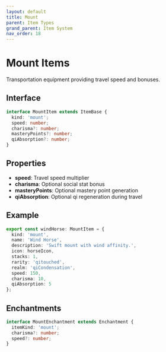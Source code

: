```yaml
---
layout: default
title: Mount
parent: Item Types
grand_parent: Item System
nav_order: 18
---
```


# Mount Items

Transportation equipment providing travel speed and bonuses.

## Interface

```typescript
interface MountItem extends ItemBase {
  kind: 'mount';
  speed: number;
  charisma?: number;
  masteryPoints?: number;
  qiAbsorption?: number;
}
```

## Properties

- **speed**: Travel speed multiplier
- **charisma**: Optional social stat bonus
- **masteryPoints**: Optional mastery point generation
- **qiAbsorption**: Optional qi regeneration during travel

## Example

```typescript
export const windHorse: MountItem = {
  kind: 'mount',
  name: 'Wind Horse',
  description: 'Swift mount with wind affinity.',
  icon: horseIcon,
  stacks: 1,
  rarity: 'qitouched',
  realm: 'qiCondensation',
  speed: 150,
  charisma: 10,
  qiAbsorption: 5
};
```

## Enchantments

```typescript
interface MountEnchantment extends Enchantment {
  itemKind: 'mount';
  charisma?: number;
  speed?: number;
}
```